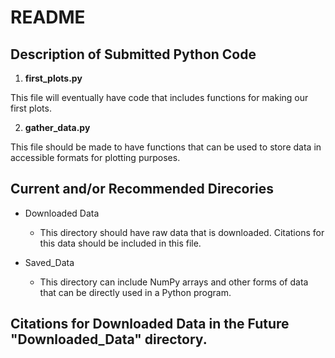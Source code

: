 # README

## Description of Submitted Python Code

1. **first_plots.py**

This file will eventually have code that includes functions for making our first plots.

2. **gather_data.py**

This file should be made to have functions that can be used to store data in accessible formats for plotting purposes.

## Current and/or Recommended Direcories

* Downloaded Data

    * This directory should have raw data that is downloaded. Citations for this data should be included in this file.

* Saved_Data
    * This directory can include NumPy arrays and other forms of data that can be directly used in a Python program.

## Citations for Downloaded Data in the Future "Downloaded_Data" directory.